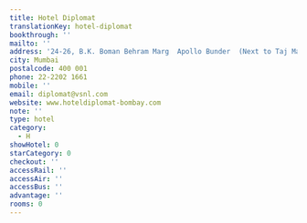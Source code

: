 ```yaml
---
title: Hotel Diplomat
translationKey: hotel-diplomat
bookthrough: ''
mailto: ''
address: '24-26, B.K. Boman Behram Marg  Apollo Bunder  (Next to Taj Mahal Hotel)  '
city: Mumbai
postalcode: 400 001
phone: 22-2202 1661
mobile: ''
email: diplomat@vsnl.com
website: www.hoteldiplomat-bombay.com
note: ''
type: hotel
category:
  - H
showHotel: 0
starCategory: 0
checkout: ''
accessRail: ''
accessAir: ''
accessBus: ''
advantage: ''
rooms: 0
---
```

